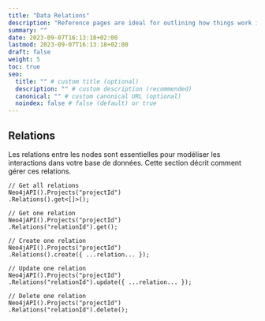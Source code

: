 ```yaml
---
title: "Data Relations"
description: "Reference pages are ideal for outlining how things work in terse and clear terms."
summary: ""
date: 2023-09-07T16:13:18+02:00
lastmod: 2023-09-07T16:13:18+02:00
draft: false
weight: 5
toc: true
seo:
  title: "" # custom title (optional)
  description: "" # custom description (recommended)
  canonical: "" # custom canonical URL (optional)
  noindex: false # false (default) or true
---
```


## Relations

Les relations entre les nodes sont essentielles pour modéliser les interactions dans votre base de données. Cette section décrit comment gérer ces relations.

```tsx
// Get all relations
Neo4jAPI().Projects("projectId")
.Relations().get<[]>();

// Get one relation
Neo4jAPI().Projects("projectId")
.Relations("relationId").get();

// Create one relation
Neo4jAPI().Projects("projectId")
.Relations().create({ ...relation... });

// Update one relation
Neo4jAPI().Projects("projectId")
.Relations("relationId").update({ ...relation... });

// Delete one relation
Neo4jAPI().Projects("projectId")
.Relations("relationId").delete();
```